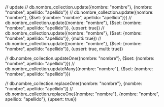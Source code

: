 // update
// db.nombre_collection.update({nombre: "nombre"}, {nombre: "nombre", apellido: "apellido"})
// db.nombre_collection.update({nombre: "nombre"}, {$set: {nombre: "nombre", apellido: "apellido"}})
// db.nombre_collection.update({nombre: "nombre"}, {$set: {nombre: "nombre", apellido: "apellido"}}, {upsert: true})
// db.nombre_collection.update({nombre: "nombre"}, {$set: {nombre: "nombre", apellido: "apellido"}}, {multi: true})
// db.nombre_collection.update({nombre: "nombre"}, {$set: {nombre: "nombre", apellido: "apellido"}}, {upsert: true, multi: true})

// db.nombre_collection.updateOne({nombre: "nombre"}, {$set: {nombre: "nombre", apellido: "apellido"}})
// db.nombre_collection.updateMany({nombre: "nombre"}, {$set: {nombre: "nombre", apellido: "apellido"}})

// db.nombre_collection.replaceOne({nombre: "nombre"}, {nombre: "nombre", apellido: "apellido"})
// db.nombre_collection.replaceOne({nombre: "nombre"}, {nombre: "nombre", apellido: "apellido"}, {upsert: true})


